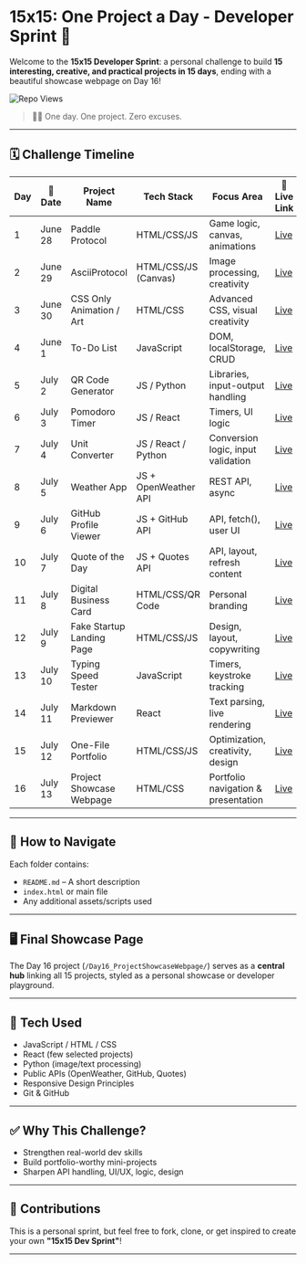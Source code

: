 # 15x15: One Project a Day - Developer Sprint 🚀

Welcome to the **15x15 Developer Sprint**: a personal challenge to build **15 interesting, creative, and practical projects in 15 days**, ending with a beautiful showcase webpage on Day 16!

![Repo Views](https://komarev.com/ghpvc/?username=dkulthia&repo=15x15-DevChallenge&label=Repo%20views&color=grey&style=plastic&abbreviated=true)


> 👨‍💻 One day. One project. Zero excuses.

---

## 🗓️ Challenge Timeline

| Day | 📅 Date       | Project Name                  | Tech Stack               | Focus Area                            | 🔗 Live Link                                           |
|-----|---------------|-------------------------------|--------------------------|----------------------------------------|--------------------------------------------------------|
| 1   | June 28       | Paddle Protocol               | HTML/CSS/JS              | Game logic, canvas, animations         | [Live](https://dkulthia.github.io/Paddle-Protocol/)    |
| 2   | June 29       | AsciiProtocol                 | HTML/CSS/JS (Canvas)     | Image processing, creativity           | [Live](https://dkulthia.github.io/Ascii-Protocol/)     |
| 3   | June 30       | CSS Only Animation / Art      | HTML/CSS                 | Advanced CSS, visual creativity        | [Live](https://dkulthia.github.io/)                    |
| 4   | June 1        | To-Do List                    | JavaScript               | DOM, localStorage, CRUD                | [Live](https://dkulthia.github.io/)                    |
| 5   | July 2        | QR Code Generator             | JS / Python              | Libraries, input-output handling       | [Live](https://dkulthia.github.io/)                    |
| 6   | July 3        | Pomodoro Timer                | JS / React               | Timers, UI logic                       | [Live](https://dkulthia.github.io/)                    |
| 7   | July 4        | Unit Converter                | JS / React / Python      | Conversion logic, input validation     | [Live](https://dkulthia.github.io/)                    |
| 8   | July 5        | Weather App                   | JS + OpenWeather API     | REST API, async                        | [Live](https://dkulthia.github.io/)                    |
| 9   | July 6        | GitHub Profile Viewer         | JS + GitHub API          | API, fetch(), user UI                  | [Live](https://dkulthia.github.io/)                    |
| 10  | July 7        | Quote of the Day              | JS + Quotes API          | API, layout, refresh content           | [Live](https://dkulthia.github.io/)                    |
| 11  | July 8        | Digital Business Card         | HTML/CSS/QR Code         | Personal branding                      | [Live](https://dkulthia.github.io/)                    |
| 12  | July 9        | Fake Startup Landing Page     | HTML/CSS/JS              | Design, layout, copywriting            | [Live](https://dkulthia.github.io/)                    |
| 13  | July 10       | Typing Speed Tester           | JavaScript               | Timers, keystroke tracking             | [Live](https://dkulthia.github.io/)                    |
| 14  | July 11       | Markdown Previewer            | React                    | Text parsing, live rendering           | [Live](https://dkulthia.github.io/)                    |
| 15  | July 12       | One-File Portfolio            | HTML/CSS/JS              | Optimization, creativity, design       | [Live](https://dkulthia.github.io/)                    |
| 16  | July 13       | Project Showcase Webpage      | HTML/CSS                 | Portfolio navigation & presentation    | [Live](https://dkulthia.github.io/)                    |

---

## 📌 How to Navigate

Each folder contains:
- `README.md` – A short description
- `index.html` or main file
- Any additional assets/scripts used

---

## 🖥️ Final Showcase Page
The Day 16 project (`/Day16_ProjectShowcaseWebpage/`) serves as a **central hub** linking all 15 projects, styled as a personal showcase or developer playground.

---

## 🧰 Tech Used

- JavaScript / HTML / CSS
- React (few selected projects)
- Python (image/text processing)
- Public APIs (OpenWeather, GitHub, Quotes)
- Responsive Design Principles
- Git & GitHub

---

## ✅ Why This Challenge?

- Strengthen real-world dev skills
- Build portfolio-worthy mini-projects
- Sharpen API handling, UI/UX, logic, design

---

## 🙌 Contributions

This is a personal sprint, but feel free to fork, clone, or get inspired to create your own **"15x15 Dev Sprint"**!

---
